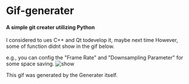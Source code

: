 # Gif-generater

#### A simple git creater utilizing Python
I considered to ues C++ and Qt todevelop it, maybe next time
However, some of function didnt show in the gif below. 

e.g., you can config the "Frame Rate" and "Downsampling Parameter" for some space saving.
![show](gif/show.gif)

This gif was generated by the Generater itself.
